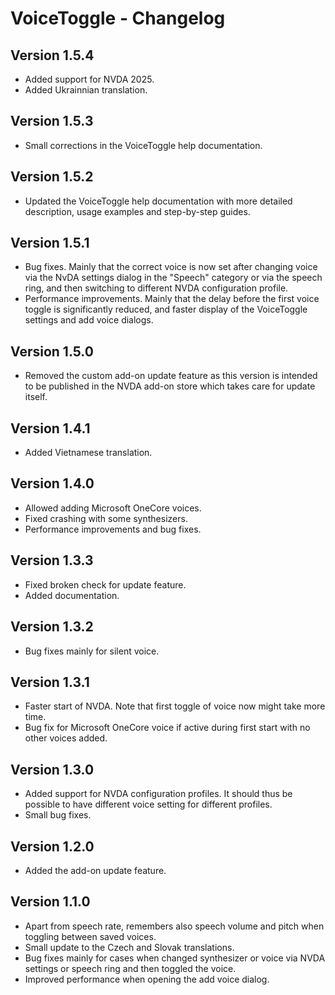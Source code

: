 # VoiceToggle - Changelog

## Version 1.5.4
* Added support for NVDA 2025.
* Added Ukrainnian translation.

## Version 1.5.3
* Small corrections in the VoiceToggle help documentation.

## Version 1.5.2
* Updated the VoiceToggle help documentation with more detailed description, usage examples and step-by-step guides. 

## Version 1.5.1
* Bug fixes. Mainly that the correct voice is now set after changing voice via the NvDA settings dialog in the "Speech" category or via the speech ring, and then switching to different NVDA configuration profile.
* Performance improvements. Mainly that the delay before the first voice toggle is significantly reduced, and faster display of the VoiceToggle settings and add voice dialogs.

## Version 1.5.0
* Removed the custom add-on update feature as this version is intended to be published in the NVDA add-on store which takes care for update itself.

## Version 1.4.1
* Added Vietnamese translation.

## Version 1.4.0
* Allowed adding Microsoft OneCore voices.
* Fixed crashing with some synthesizers.
* Performance improvements and bug fixes.

## Version 1.3.3
* Fixed broken check for update feature.
* Added documentation.

## Version 1.3.2
* Bug fixes mainly for silent voice.

## Version 1.3.1
* Faster start of NVDA. Note that first toggle of voice now might take more time.
* Bug fix for Microsoft OneCore voice if active during first start with no other voices added.

## Version 1.3.0
* Added support for NVDA configuration profiles. It should thus be possible to have different voice setting for different profiles.
* Small bug fixes.

## Version 1.2.0
* Added the add-on update feature.

## Version 1.1.0
* Apart from speech rate, remembers also speech volume and pitch when toggling between saved voices.
* Small update to the Czech and Slovak translations.
* Bug fixes mainly for cases when changed synthesizer or voice via NVDA settings or speech ring and then toggled the voice.
* Improved performance when opening the add voice dialog.
